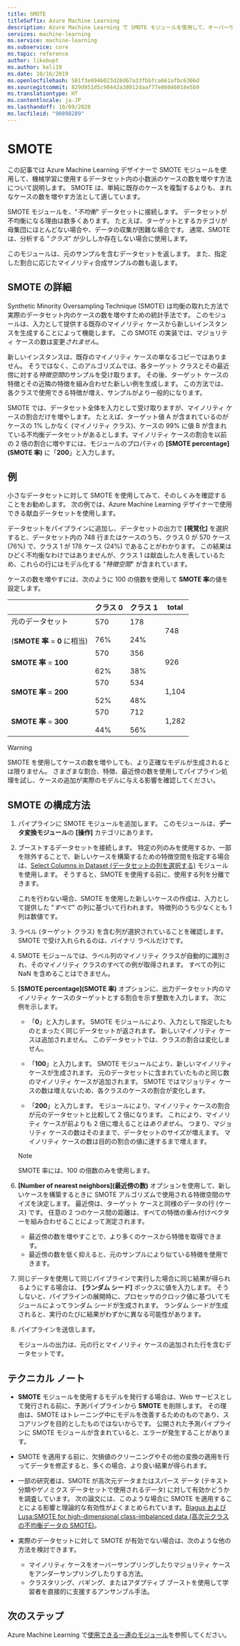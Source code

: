 ```yaml
---
title: SMOTE
titleSuffix: Azure Machine Learning
description: Azure Machine Learning で SMOTE モジュールを使用して、オーバーサンプリングを使用しているデータセットで少ないインシデント例の数を増やす方法について説明します。
services: machine-learning
ms.service: machine-learning
ms.subservice: core
ms.topic: reference
author: likebupt
ms.author: keli19
ms.date: 10/16/2019
ms.openlocfilehash: 501f3e8946023d28d67a33fbbfca661afbc6306d
ms.sourcegitcommit: 829d951d5c90442a38012daaf77e86046018e5b9
ms.translationtype: HT
ms.contentlocale: ja-JP
ms.lasthandoff: 10/09/2020
ms.locfileid: "90898289"
---
```

# <a name="smote"></a>SMOTE

この記事では Azure Machine Learning デザイナーで SMOTE モジュールを使用して、機械学習に使用するデータセット内の小数派のケースの数を増やす方法について説明します。 SMOTE は、単純に既存のケースを複製するよりも、まれなケースの数を増やす方法として適しています。  

SMOTE モジュールを、"*不均衡*" データセットに接続します。 データセットが不均衡になる理由は数多くあります。 たとえば、ターゲットとするカテゴリが母集団にほとんどない場合や、データの収集が困難な場合です。 通常、SMOTE は、分析する "*クラス*" が少ししか存在しない場合に使用します。 
  
このモジュールは、元のサンプルを含むデータセットを返します。 また、指定した割合に応じたマイノリティ合成サンプルの数も返します。  
  
## <a name="more-about-smote"></a>SMOTE の詳細

Synthetic Minority Oversampling Technique (SMOTE) は均衡の取れた方法で実際のデータセット内のケースの数を増やすための統計手法です。 このモジュールは、入力として提供する既存のマイノリティ ケースから新しいインスタンスを生成することによって機能します。 この SMOTE の実装では、マジョリティ ケースの数は変更*されません*。

新しいインスタンスは、既存のマイノリティ ケースの単なるコピーではありません。 そうではなく、このアルゴリズムでは、各ターゲット クラスとその最近傍に対する*特徴空間*のサンプルを受け取ります。 その後、ターゲット ケースの特徴とその近隣の特徴を組み合わせた新しい例を生成します。 この方法では、各クラスで使用できる特徴が増え、サンプルがより一般的になります。
  
SMOTE では、データセット全体を入力として受け取りますが、マイノリティ ケースの割合だけを増やします。 たとえば、ターゲット値 A が含まれているのがケースの 1% しかなく (マイノリティ クラス)、ケースの 99% に値 B が含まれている不均衡データセットがあるとします。マイノリティ ケースの割合を以前の 2 倍の割合に増やすには、モジュールのプロパティの **[SMOTE percentage]\(SMOTE 率\)** に「**200**」と入力します。  
  
## <a name="examples"></a>例  

小さなデータセットに対して SMOTE を使用してみて、そのしくみを確認することをお勧めします。 次の例では、Azure Machine Learning デザイナーで使用できる献血データセットを使用します。
  
データセットをパイプラインに追加し、データセットの出力で **[視覚化]** を選択すると、データセット内の 748 行またはケースのうち、クラス 0 が 570 ケース (76%) で、クラス 1 が 178 ケース (24%) であることがわかります。 この結果はひどく不均衡なわけではありませんが、クラス 1 は献血した人を表しているため、これらの行にはモデル化する "*特徴空間*" が含まれています。
 
ケースの数を増やすには、次のように 100 の倍数を使用して **SMOTE 率**の値を設定します。

||クラス 0|クラス 1|total|  
|-|-------------|-------------|-----------|  
|元のデータセット<br /><br /> (**SMOTE 率** = **0** に相当)|570<br /><br /> 76%|178<br /><br /> 24%|748|  
|**SMOTE 率** = **100**|570<br /><br /> 62%|356<br /><br /> 38%|926|  
|**SMOTE 率** = **200**|570<br /><br /> 52%|534<br /><br /> 48%|1,104|  
|**SMOTE 率** = **300**|570<br /><br /> 44%|712<br /><br /> 56%|1,282|  
  
> [!WARNING]
> SMOTE を使用してケースの数を増やしても、より正確なモデルが生成されるとは限りません。 さまざまな割合、特徴、最近傍の数を使用してパイプライン処理を試し、ケースの追加が実際のモデルに与える影響を確認してください。  
  
## <a name="how-to-configure-smote"></a>SMOTE の構成方法
  
1.  パイプラインに SMOTE モジュールを追加します。 このモジュールは、**データ変換モジュール**の **[操作]** カテゴリにあります。

2. ブーストするデータセットを接続します。 特定の列のみを使用するか、一部を除外することで、新しいケースを構築するための特徴空間を指定する場合は、[Select Columns in Dataset (データセットの列を選択する)](select-columns-in-dataset.md) モジュールを使用します。 そうすると、SMOTE を使用する前に、使用する列を分離できます。
  
    これを行わない場合、SMOTE を使用した新しいケースの作成は、入力として提供した "*すべて*" の列に基づいて行われます。 特徴列のうち少なくとも 1 列は数値です。
  
3.  ラベル (ターゲット クラス) を含む列が選択されていることを確認します。 SMOTE で受け入れられるのは、バイナリ ラベルだけです。
  
4.  SMOTE モジュールでは、ラベル列のマイノリティ クラスが自動的に識別され、そのマイノリティ クラスのすべての例が取得されます。 すべての列に NaN を含めることはできません。
  
5.  **[SMOTE percentage]\(SMOTE 率\)** オプションに、出力データセット内のマイノリティ ケースのターゲットとする割合を示す整数を入力します。 次に例を示します。  
  
    - 「**0**」と入力します。 SMOTE モジュールにより、入力として指定したものとまったく同じデータセットが返されます。 新しいマイノリティ ケースは追加されません。 このデータセットでは、クラスの割合は変化しません。  
  
    - 「**100**」と入力します。 SMOTE モジュールにより、新しいマイノリティ ケースが生成されます。 元のデータセットに含まれていたものと同じ数のマイノリティ ケースが追加されます。 SMOTE ではマジョリティ ケースの数は増えないため、各クラスのケースの割合が変化します。  
  
    - 「**200**」と入力します。 モジュールにより、マイノリティ ケースの割合が元のデータセットと比較して 2 倍になります。 これにより、マイノリティ ケースが前よりも 2 倍に増えることは*ありません*。 つまり、マジョリティ ケースの数はそのままで、データセットのサイズが増えます。 マイノリティ ケースの数は目的の割合の値に達するまで増えます。  
  
    > [!NOTE]
    > SMOTE 率には、100 の倍数のみを使用します。

6.  **[Number of nearest neighbors]\(最近傍の数\)** オプションを使用して、新しいケースを構築するときに SMOTE アルゴリズムで使用される特徴空間のサイズを決定します。 最近傍は、ターゲット ケースと同様のデータの行 (ケース) です。 任意の 2 つのケース間の距離は、すべての特徴の重み付けベクターを組み合わせることによって測定されます。  
  
    + 最近傍の数を増やすことで、より多くのケースから特徴を取得できます。
    + 最近傍の数を低く抑えると、元のサンプルにより似ている特徴を使用できます。  
  
7. 同じデータを使用して同じパイプラインで実行した場合に同じ結果が得られるようにする場合は、 **[ランダム シード]** ボックスに値を入力します。 そうしないと、パイプラインの展開時に、プロセッサのクロック値に基づいてモジュールによってランダム シードが生成されます。 ランダム シードが生成されると、実行のたびに結果がわずかに異なる可能性があります。

8. パイプラインを送信します。  
  
   モジュールの出力は、元の行とマイノリティ ケースの追加された行を含むデータセットです。  

## <a name="technical-notes"></a>テクニカル ノート

+ **SMOTE** モジュールを使用するモデルを発行する場合は、Web サービスとして発行される前に、予測パイプラインから **SMOTE** を削除します。 その理由は、SMOTE はトレーニング中にモデルを改善するためのものであり、スコアリングを目的としたものではないからです。 公開された予測パイプラインに SMOTE モジュールが含まれていると、エラーが発生することがあります。

+ SMOTE を適用する前に、欠損値のクリーニングやその他の変換の適用を行ってデータを修正すると、多くの場合、より良い結果が得られます。 

+ 一部の研究者は、SMOTE が高次元データまたはスパース データ (テキスト分類やゲノミクス データセットで使用されるデータ) に対して有効かどうかを調査しています。 次の論文には、このような場合に SMOTE を適用することによる影響と理論的な有効性がよくまとめられています。[Blagus および Lusa:SMOTE for high-dimensional class-imbalanced data (高次元クラスの不均衡データの SMOTE)](https://bmcbioinformatics.biomedcentral.com/articles/10.1186/1471-2105-14-106)。

+ 実際のデータセットに対して SMOTE が有効でない場合は、次のような他の方法を検討できます。
  + マイノリティ ケースをオーバーサンプリングしたりマジョリティ ケースをアンダーサンプリングしたりする方法。
  + クラスタリング、バギング、またはアダプティブ ブーストを使用して学習者を直接的に支援するアンサンブル手法。


## <a name="next-steps"></a>次のステップ

Azure Machine Learning で[使用できる一連のモジュール](module-reference.md)を参照してください。 

